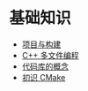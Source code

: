# 基础知识

- [项目与构建](./projects-and-builds.md)
- [C++ 多文件编程](./multi-files-programming.md)
- [代码库的概念](./about-libraries.md)
- [初识 CMake](./first-cmake.md)

